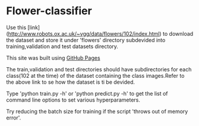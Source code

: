# Flower-classifier

Use this [link] (http://www.robots.ox.ac.uk/~vgg/data/flowers/102/index.html) to download the dataset and store it under 'flowers' directory subdevided into training,validation and test datasets directory.

This site was built using [GitHub Pages](https://pages.github.com/)

The train,validation and test directories should have subdirectories for each class(102 at the time) of the dataset containing the class images.Refer to the above link to se how the dataset is ti be devided.

Type 'python train.py -h' or 'python predict.py -h' to get the list of command line options to set various hyperparameters.

Try reducing the batch size for training if the script 'throws out of memory error'.





